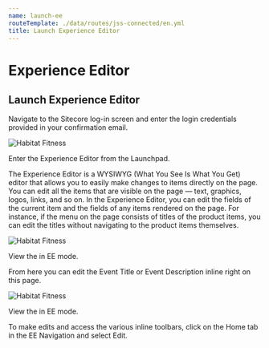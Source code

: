```yaml
---
name: launch-ee
routeTemplate: ./data/routes/jss-connected/en.yml
title: Launch Experience Editor
---
```


# Experience Editor
## Launch Experience Editor
Navigate to the Sitecore log-in screen and enter the login credentials provided in your confirmation email.

<p>
  <div class="row">
    <div class="col-md-6"> 
      <p><img src="/assets/img/ExperienceEditor1.jpg" alt="Habitat Fitness"></p>
    </div>
    <div class="col-md-6"> 
      <p>Enter the Experience Editor from the Launchpad.</p>
      <p>The Experience Editor is a WYSIWYG (What You See Is What You Get) editor that allows you to easily make changes to items directly on the page. You can edit all the items that are visible on the page — text, graphics, logos, links, and so on. In the Experience Editor, you can edit the fields of the current item and the fields of any items rendered on the page. For instance, if the menu on the page consists of titles of the product items, you can edit the titles without navigating to the product items themselves.</p>
    </div>
  </div>
<p>

<p>
  <div class="row">
    <div class="col-md-6"> 
      <p><img src="/assets/img/ExperienceEditor2.jpg" alt="Habitat Fitness"></p>
    </div>
    <div class="col-md-6"> 
      <p>View the  in EE mode.</p>
      <p>From here you can edit the Event Title or Event Description inline right on this page. </p>
    </div>
  </div>
<p>

<p>
  <div class="row">
    <div class="col-md-6"> 
      <p><img src="/assets/img/ExperienceEditor3.jpg" alt="Habitat Fitness"></p>
    </div>
    <div class="col-md-6"> 
      <p>View the  in EE mode.</p>
      <p>To make edits and access the various inline toolbars, click on the Home tab in the EE Navigation and select Edit.</p>
    </div>
  </div>
<p>
